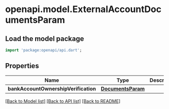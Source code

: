 # openapi.model.ExternalAccountDocumentsParam

## Load the model package
```dart
import 'package:openapi/api.dart';
```

## Properties
Name | Type | Description | Notes
------------ | ------------- | ------------- | -------------
**bankAccountOwnershipVerification** | [**DocumentsParam**](DocumentsParam.md) |  | [optional] 

[[Back to Model list]](../README.md#documentation-for-models) [[Back to API list]](../README.md#documentation-for-api-endpoints) [[Back to README]](../README.md)


